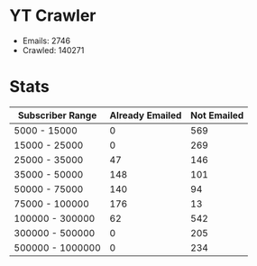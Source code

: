 # YT Crawler
- Emails: 2746
- Crawled: 140271

# Stats
| Subscriber Range  | Already Emailed | Not Emailed |
|-------|-------|-------|
| 5000 - 15000 | 0 | 569 |
| 15000 - 25000 | 0 | 269 |
| 25000 - 35000 | 47 | 146 |
| 35000 - 50000 | 148 | 101 |
| 50000 - 75000 | 140 | 94 |
| 75000 - 100000 | 176 | 13 |
| 100000 - 300000 | 62 | 542 |
| 300000 - 500000 | 0 | 205 |
| 500000 - 1000000 | 0 | 234 |
